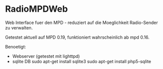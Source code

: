
RadioMPDWeb
=============
Web Interface fuer den MPD - reduziert auf die Moeglichkeit 
Radio-Sender zu verwalten.

Getestet aktuell auf MPD 0.19, funktioniert wahrscheinlich ab mpd 0.16.

Benoetigt: 
- Webserver (getestet mit lighttpd)
- sqlite DB 
  sudo apt-get install sqlite3 
  sudo apt-get install php5-sqlite

